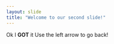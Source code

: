 ```yaml
---
layout: slide
title: "Welcome to our second slide!"
---
```

Ok I **GOT** it
Use the left arrow to go back!
